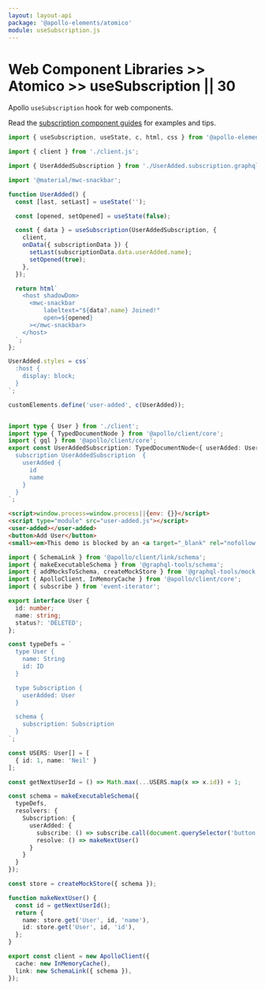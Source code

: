 ```yaml
---
layout: layout-api
package: '@apollo-elements/atomico'
module: useSubscription.js
---
```

<!-- ----------------------------------------------------------------------------------------
     Welcome! This file includes automatically generated API documentation.
     To edit the docs that appear within, find the original source file under `packages/*`,
     corresponding to the package name and module in this YAML front-matter block.
     Thank you for your interest in Apollo Elements 😁
------------------------------------------------------------------------------------------ -->

# Web Component Libraries >> Atomico >> useSubscription || 30

Apollo `useSubscription` hook for web components.

Read the [subscription component guides](/guides/usage/subscriptions/) for examples and tips.

```ts playground subscription-factory user-added.ts
import { useSubscription, useState, c, html, css } from '@apollo-elements/atomico';

import { client } from './client.js';

import { UserAddedSubscription } from './UserAdded.subscription.graphql.js';

import '@material/mwc-snackbar';

function UserAdded() {
  const [last, setLast] = useState('');

  const [opened, setOpened] = useState(false);

  const { data } = useSubscription(UserAddedSubscription, {
    client,
    onData({ subscriptionData }) {
      setLast(subscriptionData.data.userAdded.name);
      setOpened(true);
    },
  });

  return html`
    <host shadowDom>
      <mwc-snackbar
          labeltext="${data?.name} Joined!"
          open=${opened}
      ></mwc-snackbar>
    </host>
  `;
};

UserAdded.styles = css`
  :host {
    display: block;
  }
`;

customElements.define('user-added', c(UserAdded));
```

```css playground-file subscription-factory user-added.css
```

```ts playground-file subscription-factory UserAdded.subscription.graphql.ts
import type { User } from './client';
import type { TypedDocumentNode } from '@apollo/client/core';
import { gql } from '@apollo/client/core';
export const UserAddedSubscription: TypedDocumentNode<{ userAdded: User }> =  gql`
  subscription UserAddedSubscription  {
    userAdded {
      id
      name
    }
  }
`;
```

```html playground-file subscription-factory index.html
<script>window.process=window.process||{env: {}}</script>
<script type="module" src="user-added.js"></script>
<user-added></user-added>
<button>Add User</button>
<small><em>This demo is blocked by an <a target="_blank" rel="nofollow noreferer" href="https://github.com/apollographql/apollo-feature-requests/issues/299">issue in <code>SchemaLink</code></a>.</small>
```

```ts playground-file subscription-factory client.ts
import { SchemaLink } from '@apollo/client/link/schema';
import { makeExecutableSchema } from '@graphql-tools/schema';
import { addMocksToSchema, createMockStore } from '@graphql-tools/mock';
import { ApolloClient, InMemoryCache } from '@apollo/client/core';
import { subscribe } from 'event-iterator';

export interface User {
  id: number;
  name: string;
  status?: 'DELETED';
};

const typeDefs = `
  type User {
    name: String
    id: ID
  }

  type Subscription {
    userAdded: User
  }

  schema {
    subscription: Subscription
  }
`;

const USERS: User[] = [
  { id: 1, name: 'Neil' }
];

const getNextUserId = () => Math.max(...USERS.map(x => x.id)) + 1;

const schema = makeExecutableSchema({
  typeDefs,
  resolvers: {
    Subscription: {
      userAdded: {
        subscribe: () => subscribe.call(document.querySelector('button'), 'click'),
        resolve: () => makeNextUser()
      }
    }
  }
});

const store = createMockStore({ schema });

function makeNextUser() {
  const id = getNextUserId();
  return {
    name: store.get('User', id, 'name'),
    id: store.get('User', id, 'id'),
  };
}

export const client = new ApolloClient({
  cache: new InMemoryCache(),
  link: new SchemaLink({ schema }),
});
```
